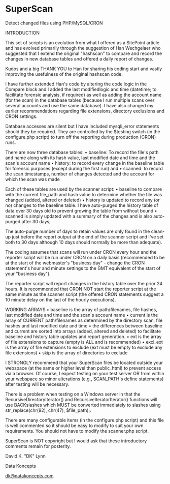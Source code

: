 # SuperScan
Detect changed files using PHP/MySQL/CRON

INTRODUCTION

This set of scripts is an evolution from what I offered as a SitePoint article and has evolved primarily through the suggestion of Han Wechgelaer who suggested that I extend the original "hashscan" to compare and record the changes in new database tables and offered a daily report of changes.
	
Kudos and a big THANK YOU to Han for sharing his coding start and vastly improving the usefulness of the original hashscan code.

I have further extended Han's code by altering the code logic in the Compare block and I added the last modifiedlogic and time (datetime; to facilitate forensic analysis, if required) as well as adding the account name (for the scan) in the database tables (because I run multiple scans over several accounts and use the same database). I have also changed my earlier recommendations regarding file extensions, directory exclusions and CRON settings.
	
Database accesses are silent but I have included mysqli_error statements should they be required. They are controlled by the $testing switch (in the configure.php script) to turn off the reporting during production (CRON) runs.
	
There are now three database tables: 
• baseline: To record the file's path and name along 
	with its hash value, last modified date and time 
	and the scan's account name
• history: to record every change in the baseline table 
	for forensic purposes (except during the first run) and 
• scanned: to record the scan timestamps, number of changes 
	detected and the account for which the scan was made

Each of these tables are used by the scanner script:
• baseline to compare with the current file_path and 
	hash value to determine whether the file was changed 
	(added, altered or deleted)
• history is updated to record any (or no) changes 
	to the baseline table. I have auto-purged the history 
	table of data over 30 days old to prevent growing the 
	table from without bound
• scanned is simply updated with a summary of the changes 
	and is also auto-purged after 30 days; 
		
The auto-purge number of days to retain values are only found in the clean-up just before the report output at the end of the scanner script and I've set both to 30 days although 10 days should normally be more than adequate).
	
The coding assumes that scans will run under CRON every hour and the reporter script will be run under CRON on a daily basis (recommended to be at the start of the webmaster's "business day" - change the CRON statement's hour and minute settings to the GMT equivalent of the start of your "business day").
	
The reporter script will report changes in the history table over the prior 24 hours. It is recommended that CRON NOT start the reporter script at the same minute as the scanner script (the offered CRON statements suggest a 10 minute delay on the last of the hourly executions).
	
WORKING ARRAYS
• baseline is the array of path/filenames, file hashes, last modified date and time and the scan's account name
• current is the array of CURRENT path/filenames as determined by the directory scan, file hashes and last modified date and time
• the differences between baseline and current are sorted into arrays (added, altered and deleted) to facilitate baseline and history table updates and report generation.
• ext is the array of file extensions to capture (empty is ALL and is recommended)
• excl_ext is the array of file extensions to exclude (ext must be empty to exclude any file extensions)
• skip is the array of directories to exclude
	
I STRONGLY recommend that your SuperScan files be located outside your webspace (at the same or higher level than public_html) to prevent access via a browser. Of course, I expect testing on your test server OR from within your webspace so minor alterations (e.g., SCAN_PATH's define statements) after testing will be necessary.
	
There is a problem when testing on a Windows server in that the RecursiveDirectoryIterator() and RecursiveIteratorIterator() functions will use BACKslashes which MUST be converted immediately to slashes using str_replace(chr(92), chr(47), $file_path);.
	
There are many configurable items (in the configure.php script) and this file is well commented so it should be easy to modify to suit your own requirements. You should not have to modify the scanner.php script. 

SuperScan is NOT copyright but I would ask that these introductory comments remain for posterity.
	
David K. "DK" Lynn

Data Koncepts

dk@datakoncepts.com
